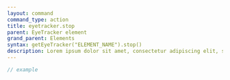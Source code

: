 ```yaml
---
layout: command
command_type: action
title: eyetracker.stop
parent: EyeTracker element
grand_parent: Elements
syntax: getEyeTracker("ELEMENT_NAME").stop()
description: Lorem ipsum dolor sit amet, consectetur adipiscing elit, sed do eiusmod tempor incididunt ut labore et dolore magna aliqua. Ut enim ad minim veniam, quis nostrud exercitation ullamco laboris nisi ut aliquip ex ea commodo consequat.
---
```


```javascript
// example
```